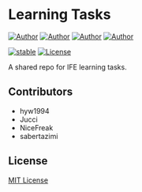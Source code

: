 # Learning Tasks

[![Author](https://img.shields.io/badge/author-hyw1994-lightgrey.svg)](https://github.com/hyw1994)
[![Author](https://img.shields.io/badge/author-Jucci-lightgrey.svg)](https://github.com/Jucci)
[![Author](https://img.shields.io/badge/author-NiceFreak-lightgrey.svg)](https://github.com/NiceFreak)
[![Author](https://img.shields.io/badge/author-sabertazimi-lightgrey.svg)](https://github.com/sabertazimi)

[![stable](https://img.shields.io/badge/stability-stable-brightgreen.svg)](https://github.com/WebLearningUnion/LearningTasks)
[![License](https://img.shields.io/badge/license-MIT-blue.svg)](https://raw.githubusercontent.com/WebLearningUnion/LearningTasks/master/LICENSE)

A shared repo for IFE learning tasks.

## Contributors

-   hyw1994
-   Jucci
-   NiceFreak
-   sabertazimi 

## License

[MIT License](https://raw.githubusercontent.com/WebLearningUnion/LearningTasks/master/LICENSE)
